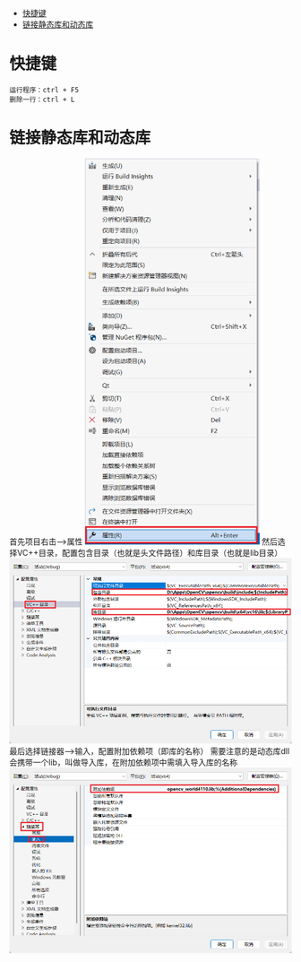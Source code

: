 - [快捷键](#快捷键)
- [链接静态库和动态库](#链接静态库和动态库)

# 快捷键
```
运行程序：ctrl + F5
删除一行：ctrl + L
```
# 链接静态库和动态库
首先项目右击-->属性
![](images/vs_1.png)
然后选择VC++目录，配置包含目录（也就是头文件路径）和库目录（也就是lib目录）
![](images/vs_2.png)
最后选择链接器-->输入，配置附加依赖项（即库的名称）
需要注意的是动态库dll会携带一个lib，叫做导入库，在附加依赖项中需填入导入库的名称
![](images/vs_3.png)
